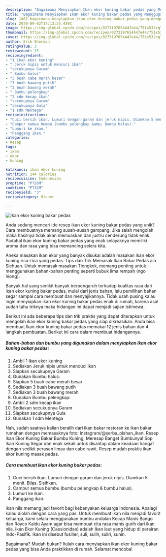 ```yaml
---
description: "Bagaimana Menyiapkan Ikan ekor kuning bakar pedas yang Menggugah Selera"
title: "Bagaimana Menyiapkan Ikan ekor kuning bakar pedas yang Menggugah Selera"
slug: 1467-bagaimana-menyiapkan-ikan-ekor-kuning-bakar-pedas-yang-menggugah-selera
date: 2020-09-02T14:13:24.439Z
image: https://img-global.cpcdn.com/recipes/0273197654447e44/751x532cq70/ikan-ekor-kuning-bakar-pedas-foto-resep-utama.jpg
thumbnail: https://img-global.cpcdn.com/recipes/0273197654447e44/751x532cq70/ikan-ekor-kuning-bakar-pedas-foto-resep-utama.jpg
cover: https://img-global.cpcdn.com/recipes/0273197654447e44/751x532cq70/ikan-ekor-kuning-bakar-pedas-foto-resep-utama.jpg
author: Erik Sherman
ratingvalue: 3
reviewcount: 15
recipeingredient:
- "1 ikan ekor kuning"
- " Jeruk nipis untuk mencuci ikan"
- "secukupnya Garam"
- " Bumbu halus"
- "5 buah cabe merah besar"
- "3 buah bawang putih"
- "3 buah bawang merah"
- " Bumbu pelengkap"
- "2 sdm kecap ikan"
- "secukupnya Garam"
- "secukupnya Gula"
- "1 sdm Mentega"
recipeinstructions:
- "Cuci bersih ikan. Lumuri dengan garam dan jeruk nipis. Diamkan 5 menit. Bilas. Sisihkan."
- "Campur semua bumbu (bumbu pelengkap &amp; bumbu halus)."
- "Lumuri ke ikan."
- "Panggang ikan."
categories:
- Resep
tags:
- ikan
- ekor
- kuning

katakunci: ikan ekor kuning 
nutrition: 144 calories
recipecuisine: Indonesian
preptime: "PT26M"
cooktime: "PT32M"
recipeyield: "3"
recipecategory: Dinner

---
```



![Ikan ekor kuning bakar pedas](https://img-global.cpcdn.com/recipes/0273197654447e44/751x532cq70/ikan-ekor-kuning-bakar-pedas-foto-resep-utama.jpg)

Anda sedang mencari ide resep ikan ekor kuning bakar pedas yang unik? Cara membuatnya memang susah-susah gampang. Jika salah mengolah maka hasilnya tidak akan memuaskan dan justru cenderung tidak enak. Padahal ikan ekor kuning bakar pedas yang enak selayaknya memiliki aroma dan rasa yang bisa memancing selera kita.

Aneka masakan ikan ekor yang banyak disukai adalah masakan ikan ekor kuning rica-rica yang pedas. Tips dan Trik Memasak Ikan Bakar Pedas ala Sichuan. Untuk memasak masakan Tiongkok, memang penting untuk menggunakan bahan-bahan penting seperti bubuk lima rempah (ngo hiong).

Banyak hal yang sedikit banyak berpengaruh terhadap kualitas rasa dari ikan ekor kuning bakar pedas, mulai dari jenis bahan, lalu pemilihan bahan segar sampai cara membuat dan menyajikannya. Tidak usah pusing kalau ingin menyiapkan ikan ekor kuning bakar pedas enak di rumah, karena asal sudah tahu triknya maka hidangan ini dapat menjadi sajian istimewa.


Berikut ini ada beberapa tips dan trik praktis yang dapat diterapkan untuk mengolah ikan ekor kuning bakar pedas yang siap dikreasikan. Anda bisa membuat Ikan ekor kuning bakar pedas memakai 12 jenis bahan dan 4 langkah pembuatan. Berikut ini cara dalam membuat hidangannya.

<!--inarticleads1-->

##### Bahan-bahan dan bumbu yang digunakan dalam menyiapkan Ikan ekor kuning bakar pedas:

1. Ambil 1 ikan ekor kuning
1. Sediakan  Jeruk nipis untuk mencuci ikan
1. Siapkan secukupnya Garam
1. Gunakan  Bumbu halus:
1. Siapkan 5 buah cabe merah besar
1. Sediakan 3 buah bawang putih
1. Sediakan 3 buah bawang merah
1. Gunakan  Bumbu pelengkap:
1. Ambil 2 sdm kecap ikan
1. Sediakan secukupnya Garam
1. Siapkan secukupnya Gula
1. Gunakan 1 sdm Mentega


Nah, sudah saatnya kalian beralih dari ikan bakar restoran ke ikan bakar rumahan dengan memasaknya foto: Instagram/@serba_olahan_ikan. Resep Ikan Ekor Kuning Bakar Bumbu Kuning, Meresap Banget Bumbunya! Sop Ikan Kuning Segar dan enak sekali untuk disantap dalam keadaan hangat dengan sedikit perasan limau dan cabe rawit. Resep mudah praktis ikan ekor kuning masak pedas. 

<!--inarticleads2-->

##### Cara membuat Ikan ekor kuning bakar pedas:

1. Cuci bersih ikan. Lumuri dengan garam dan jeruk nipis. Diamkan 5 menit. Bilas. Sisihkan.
1. Campur semua bumbu (bumbu pelengkap &amp; bumbu halus).
1. Lumuri ke ikan.
1. Panggang ikan.


Ikan nila memang jadi favorit bagi kebanyakan keluarga Indonesia. Apalagi kalau diolah dengan cara yang pas. Untuk membuat ikan nila menjadi favorit keluarga, kami selalu menggunakan bumbu andalan Kecap Manis Bango dan Royco Kaldu Ayam agar bisa membuat cita rasa manis gurih dari ikan nila. Ikan Ekor Kuning (Caesionidae) adalah Ikan laut yang hidup di perairan Indo-Pasifik. Ikan ini disebut fusilier, suli, sulih, suliri, sunin. 

Bagaimana? Mudah bukan? Itulah cara menyiapkan ikan ekor kuning bakar pedas yang bisa Anda praktikkan di rumah. Selamat mencoba!
